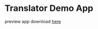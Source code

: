 # Translator Demo App

preview app download [here](https://drive.google.com/file/d/1Fzg8Yp7VkV7g3B0ezvHw3FcwirwkIGEA/view?usp=share_link)
